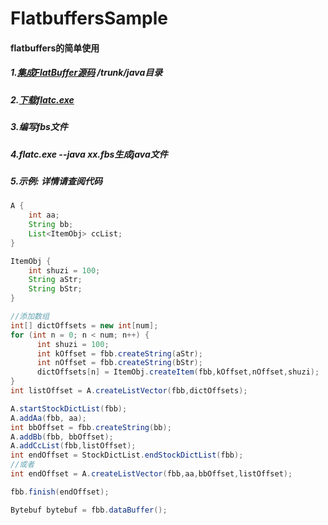 # FlatbuffersSample

#### flatbuffers的简单使用

##### 1.[集成FlatBuffer源码](https://github.com/google/flatbuffers) /trunk/java目录

##### 2.[下载flatc.exe](https://github.com/google/flatbuffers/releases)

##### 3.编写fbs文件

##### 4.flatc.exe --java xx.fbs生成java文件

##### 5.示例: 详情请查阅代码

   ```Java
   A {
       int aa;
       String bb;
       List<ItemObj> ccList;
   }
   
   ItemObj {
       int shuzi = 100;
       String aStr;
       String bStr;
   }
   
   //添加数组
   int[] dictOffsets = new int[num];
   for (int n = 0; n < num; n++) {
       int shuzi = 100;
       int kOffset = fbb.createString(aStr);
       int nOffset = fbb.createString(bStr);
       dictOffsets[n] = ItemObj.createItem(fbb,kOffset,nOffset,shuzi);
   }
   int listOffset = A.createListVector(fbb,dictOffsets);
   
   A.startStockDictList(fbb);
   A.addAa(fbb, aa);
   int bbOffset = fbb.createString(bb);
   A.addBb(fbb, bbOffset);
   A.addCcList(fbb,listOffset);
   int endOffset = StockDictList.endStockDictList(fbb);
   //或者
   int endOffset = A.createListVector(fbb,aa,bbOffset,listOffset);
   
   fbb.finish(endOffset);
   
   Bytebuf bytebuf = fbb.dataBuffer();
